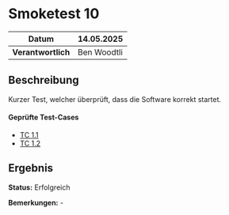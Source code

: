 # Smoketest 10

| **Datum**          | 14.05.2025       |
|---------------------|------------------|
| **Verantwortlich**  | Ben Woodtli      |

## Beschreibung 
Kurzer Test, welcher überprüft, dass die Software korrekt startet.

#### Geprüfte Test-Cases
- [TC 1.1](../../TestCases/TC_1_1_FridgelyEinschalten.md)
- [TC 1.2](../../TestCases/TC_1_2_FridgelyAusschalten.md)


## Ergebnis
**Status:** Erfolgreich

**Bemerkungen:** -